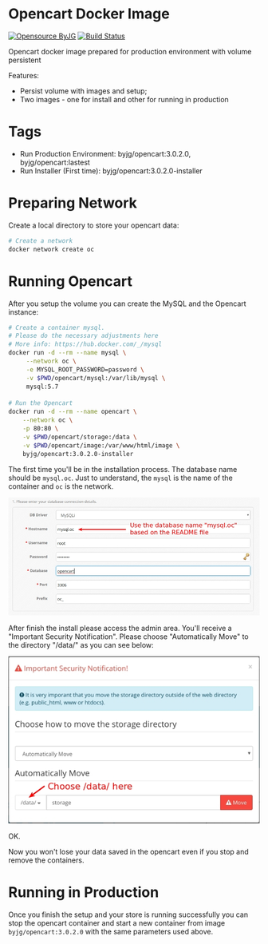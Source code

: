 # Opencart Docker Image

[![Opensource ByJG](https://img.shields.io/badge/opensource-byjg.com-brightgreen.svg)](http://opensource.byjg.com)
[![Build Status](https://travis-ci.org/byjg/docker-opencart.svg?branch=master)](https://travis-ci.org/byjg/docker-opencart)

Opencart docker image prepared for production environment with volume persistent

Features:
- Persist volume with images and setup;
- Two images - one for install and other for running in production

# Tags

- Run Production Environment: byjg/opencart:3.0.2.0, byjg/opencart:lastest
- Run Installer (First time): byjg/opencart:3.0.2.0-installer

# Preparing Network

Create a local directory to store your opencart data:

```bash
# Create a network
docker network create oc
```

# Running Opencart

After you setup the volume you can create the MySQL and the Opencart instance:

```bash
# Create a container mysql.
# Please do the necessary adjustments here
# More info: https://hub.docker.com/_/mysql
docker run -d --rm --name mysql \
     --network oc \
     -e MYSQL_ROOT_PASSWORD=password \
     -v $PWD/opencart/mysql:/var/lib/mysql \
     mysql:5.7

# Run the Opencart
docker run -d --rm --name opencart \
    --network oc \
    -p 80:80 \
    -v $PWD/opencart/storage:/data \
    -v $PWD/opencart/image:/var/www/html/image \
    byjg/opencart:3.0.2.0-installer
```

The first time you'll be in the installation process. The database name should be `mysql.oc`. Just to understand, 
the `mysql` is the name of the container and `oc` is the network. 

![Install](install_01.jpg)


After finish the install please access the admin area. You'll receive a "Important Security Notification". Please
choose "Automatically Move" to the directory "/data/" as you can see below:

![Install](install_02.jpg)

OK. 

Now you won't lose your data saved in the opencart even if you stop and remove the containers. 

# Running in Production

Once you finish the setup and your store is running successfully you can stop the opencart container and start a new container
from image `byjg/opencart:3.0.2.0` with the same parameters used above.


